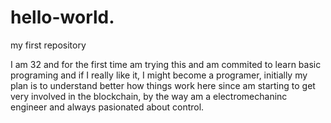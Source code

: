 # hello-world.
my first repository

I am 32 and for the first time am trying this and am commited to learn basic programing and if I really like it, I might become a programer, initially my plan is to understand better how things work here since am starting to get very involved in the blockchain, by the way am a electromechaninc engineer and always pasionated about control.
